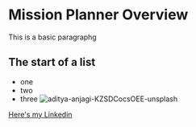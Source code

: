 # Mission Planner Overview 
This is a basic paragraphg
## The start of a list
- one
- two
- three
![aditya-anjagi-KZSDCocsOEE-unsplash](https://github.com/user-attachments/assets/b7784b11-311e-4da9-a260-ef3432d7c6c8)

[Here's my Linkedin](www.linkedin.com/in/anderson-bath)
